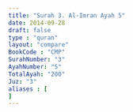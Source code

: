 ```yaml
---
title: "Surah 3. Al-Imran Ayah 5"
date: 2014-09-28
draft: false
type : "quran"
layout: "compare"
BookCode : "CMP"
SurahNumber: "3"
AyahNumber: "5"
TotalAyah: "200"
Juz: "3"
aliases : [
]
---
```

